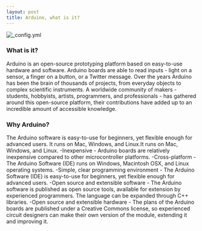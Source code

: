 ```yaml
---
layout: post
title: Arduino, what is it?
---
```


![_config.yml](https://www.arduino.cc/en/uploads/Trademark/ArduinoCommunityLogo.png)

### What is it?

 Arduino is an open-source prototyping platform based on easy-to-use hardware and software. Arduino boards are able to read inputs - light on a sensor, a finger on a button, or a Twitter message.
 Over the years Arduino has been the brain of thousands of projects, from everyday objects to complex scientific instruments. A worldwide community of makers - students, hobbyists, artists, programmers, and professionals - has gathered around this open-source platform, their contributions have added up to an incredible amount of accessible knowledge.

### Why Arduino?

The Arduino software is easy-to-use for beginners, yet flexible enough for advanced users. It runs on Mac, Windows, and Linux.It runs on Mac, Windows, and Linux. 
-Inexpensive - Arduino boards are relatively inexpensive compared to other microcontroller platforms.
-Cross-platform - The Arduino Software (IDE) runs on Windows, Macintosh OSX, and Linux operating systems.
-Simple, clear programming environment - The Arduino Software (IDE) is easy-to-use for beginners, yet flexible enough for advanced users.
-Open source and extensible software - The Arduino software is published as open source tools, available for extension by experienced programmers. The language can be expanded through C++ libraries.
-Open source and extensible hardware - The plans of the Arduino boards are published under a Creative Commons license, so experienced circuit designers can make their own version of the module, extending it and improving it. 
